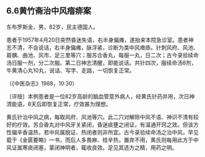 ## 6.6黄竹斋治中风瘖痱案

东布罗斯金，男，82岁，民主德国人。

患者于1957年4月20日突然昏迷失语，右半身偏瘫，遂抬来本院急诊室。患者神志不清，不会说话，右半身偏瘫，脉浮紧，诊断为类中风瘖痱。针刺风府、风池、肩髃、曲池、风市、足三里等穴；服苏合香丸，每服一丸，日二次；古今录验续命汤日服一剂，分二次服。第二日神志清醒，即能说话。共针四次，服续命汤8剂，牛黄清心丸10丸，说话、写字、走路，一切恢复正常。

（《中医杂志》1988，10:30）

〔评按〕本例患者是一位82岁高龄的脑血管意外病人，经黄氏针药并用，次日神清能语，8天后即恢复正常，疗效甚为理想。

黄氏针治中风之病，每取风府、风池等穴。此二穴对解除中风不语、神识不清有较好的疗效。苏合香丸对中风牙关紧闭，昏迷痰壅之闭证，有温通开窍之效。但该方性偏辛香温热，若中风属脱证、热闭者则非所宜。古今录验续命汤之治中风，早见载于《金匮要略》一书，而后人多畏麻、桂辛热，置弃不用，黄氏则每用此方于中风证属寒痰闭塞，蒙闭神明者，辄收良效。足见其选方之精，用药之明。
